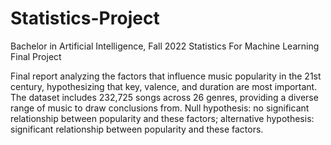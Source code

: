 # Statistics-Project
Bachelor in Artificial Intelligence, Fall 2022
Statistics For Machine Learning Final Project

Final report analyzing the factors that influence music popularity in the 21st century, hypothesizing that key, valence, and duration are most important. The dataset includes 232,725 songs across 26 genres, providing a diverse range of music to draw conclusions from. Null hypothesis: no significant relationship between popularity and these factors; alternative hypothesis: significant relationship between popularity and these factors.

